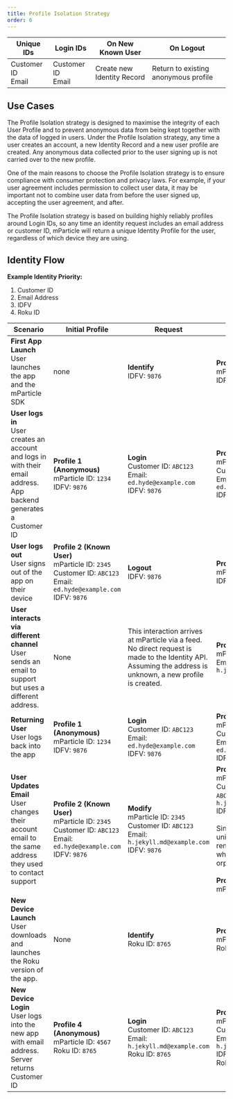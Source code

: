 ```yaml
---
title: Profile Isolation Strategy
order: 6
---
```


| **Unique IDs** | **Login IDs** | **On New Known User** | **On Logout** |
| --- | --- | --- | --- |
|Customer ID<br>Email | Customer ID<br>Email | Create new Identity Record | Return to existing anonymous profile |

## Use Cases

The Profile Isolation strategy is designed to maximise the integrity of each User Profile and to prevent anonymous data from being kept together with the data of logged in users. Under the Profile Isolation strategy, any time a user creates an account, a new Identity Record and a new user profile are created. Any anonymous data collected prior to the user signing up is not carried over to the new profile.

One of the main reasons to choose the Profile Isolation strategy is to ensure compliance with consumer protection and privacy laws. For example, if your user agreement includes permission to collect user data, it may be important not to combine user data from before the user signed up, accepting the user agreement, and after.

The Profile Isolation strategy is based on building highly reliably profiles around Login IDs, so any time an identity request includes an email address or customer ID, mParticle will return a unique Identity Profile for the user, regardless of which device they are using.

## Identity Flow

**Example Identity Priority:**

1. Customer ID
2. Email Address
3. IDFV
4. Roku ID

| **Scenario** | **Initial Profile** | **Request** | **New Profile** |
| --- | --- | --- | --- |
| **First App Launch**<br> User launches the app and the mParticle SDK | none | **Identify**<br> IDFV: `9876` | **Profile 1 (Anonymous)**<br>mParticle ID: `1234`<br>IDFV: `9876` |
| **User logs in** <br>User creates an account and logs in with their email address. App backend generates a Customer ID | **Profile 1 (Anonymous)**<br>mParticle ID: `1234`<br>IDFV: `9876` | **Login**<br> Customer ID: `ABC123`<br>Email: `ed.hyde@example.com`<br>IDFV: `9876` | **Profile 2 (Known User)**<br>mParticle ID: `2345`<br>Customer ID: `ABC123`<br>Email: `ed.hyde@example.com`<br>IDFV: `9876` |
| **User logs out**<br> User signs out of the app on their device | **Profile 2 (Known User)**<br>mParticle ID: `2345`<br>Customer ID: `ABC123`<br>Email: `ed.hyde@example.com`<br>IDFV: `9876`  | **Logout**<br> IDFV: `9876` | **Profile 1 (Anonymous)**<br>mParticle ID: `1234`<br>IDFV: `9876` |
| **User interacts via different channel**<br> User sends an email to support but uses a different address. | None | This interaction arrives at mParticle via a feed. No direct request is made to the Identity API. Assuming the address is unknown, a new profile is created. | **Profile 3 (Known User)**<br>mParticle ID: `3456`<br>Email: `h.jekyll.md@example.com` |
| **Returning User**<br>User logs back into the app | **Profile 1 (Anonymous)**<br>mParticle ID: `1234`<br>IDFV: `9876` | **Login**<br>Customer ID: `ABC123`<br>Email: `ed.hyde@example.com`<br>IDFV: `9876` | **Profile 2 (Known User)**<br>mParticle ID: `2345`<br>Customer ID: `ABC123`<br>Email: `ed.hyde@example.com`<br>IDFV: `9876` |
| **User Updates Email**<br>User changes their account email to the same address they used to contact support | **Profile 2 (Known User)**<br>mParticle ID: `2345`<br>Customer ID: `ABC123`<br>Email: `ed.hyde@example.com`<br>IDFV: `9876` | **Modify**<br>mParticle ID: `2345`<br>Customer ID: `ABC123`<br>Email: `h.jekyll.md@example.com`<br>IDFV: `9876` | **Profile 2 (Known User)**<br>mParticle ID: `2345`<br>Customer ID: `ABC123`Email: `h.jekyll.md@example.com`<br>IDFV: `9876`<br><br> Since email must be unique, the email is removed from Profile 3, which is now an orphaned.<br><br>**Profile 3 (Anonymous)**<br>mParticle ID: `3456` |
| **New Device Launch**<br> User downloads and launches the Roku version of the app. | None | **Identify**<br> Roku ID: `8765` | **Profile 4 (Anonymous)**<br>mParticle ID: `4567`<br>Roku ID: `8765` |
| **New Device Login**<br> User logs into the new app with email address. Server returns Customer ID | **Profile 4 (Anonymous)**<br>mParticle ID: `4567`<br>Roku ID: `8765` | **Login**<br>Customer ID: `ABC123`<br>Email: `h.jekyll.md@example.com`<br>Roku ID: `8765` | **Profile 2 (Known User)**<br>mParticle ID: `2345`<br>Customer ID: `ABC123`<br>Email: `h.jekyll.md@example.com`<br>IDFV: `9876`<br>Roku ID: `8765` |
